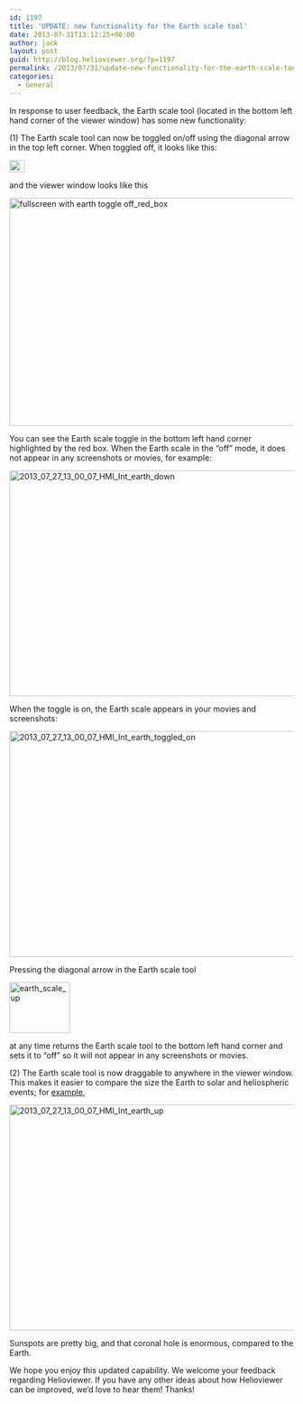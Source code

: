 ```yaml
---
id: 1197
title: 'UPDATE: new functionality for the Earth scale tool'
date: 2013-07-31T13:12:25+00:00
author: jack
layout: post
guid: http://blog.helioviewer.org/?p=1197
permalink: /2013/07/31/update-new-functionality-for-the-earth-scale-tool/
categories:
  - General
---
```

In response to user feedback, the Earth scale tool (located in the bottom left hand corner of the viewer window) has some new functionality:

(1) The Earth scale tool can now be toggled on/off using the diagonal arrow in the top left corner. When toggled off, it looks like this:

[<img src="https://helioviewer-project.github.io/images/uploads/2013/07/earth-scale-down.png" alt="earth scale down" width="27" height="22" class="aligncenter size-full wp-image-1200" />](https://helioviewer-project.github.io/images/uploads/2013/07/earth-scale-down.png)

and the viewer window looks like this

[<img src="https://helioviewer-project.github.io/images/uploads/2013/07/fullscreen-with-earth-toggle-off_red_box-1024x809.png" alt="fullscreen with earth toggle off_red_box" width="512" height="404" class="aligncenter size-large wp-image-1212" srcset="http://blog.helioviewer.org/wp-content/uploads/2013/07/fullscreen-with-earth-toggle-off_red_box-1024x809.png 1024w, http://blog.helioviewer.org/wp-content/uploads/2013/07/fullscreen-with-earth-toggle-off_red_box-300x237.png 300w, http://blog.helioviewer.org/wp-content/uploads/2013/07/fullscreen-with-earth-toggle-off_red_box.png 1092w" sizes="(max-width: 512px) 100vw, 512px" />](https://helioviewer-project.github.io/images/uploads/2013/07/fullscreen-with-earth-toggle-off_red_box.png)

You can see the Earth scale toggle in the bottom left hand corner highlighted by the red box. When the Earth scale in the &#8220;off&#8221; mode, it does not appear in any screenshots or movies, for example:

[<img src="https://helioviewer-project.github.io/images/uploads/2013/07/2013_07_27_13_00_07_HMI_Int_earth_down-1024x800.png" alt="2013_07_27_13_00_07_HMI_Int_earth_down" width="512" height="400" class="aligncenter size-large wp-image-1207" srcset="http://blog.helioviewer.org/wp-content/uploads/2013/07/2013_07_27_13_00_07_HMI_Int_earth_down-1024x800.png 1024w, http://blog.helioviewer.org/wp-content/uploads/2013/07/2013_07_27_13_00_07_HMI_Int_earth_down-300x234.png 300w, http://blog.helioviewer.org/wp-content/uploads/2013/07/2013_07_27_13_00_07_HMI_Int_earth_down.png 1070w" sizes="(max-width: 512px) 100vw, 512px" />](https://helioviewer-project.github.io/images/uploads/2013/07/2013_07_27_13_00_07_HMI_Int_earth_down.png)

When the toggle is on, the Earth scale appears in your movies and screenshots:

[<img src="https://helioviewer-project.github.io/images/uploads/2013/07/2013_07_27_13_00_07_HMI_Int_earth_toggled_on-1024x800.png" alt="2013_07_27_13_00_07_HMI_Int_earth_toggled_on" width="512" height="400" class="aligncenter size-large wp-image-1202" srcset="http://blog.helioviewer.org/wp-content/uploads/2013/07/2013_07_27_13_00_07_HMI_Int_earth_toggled_on-1024x800.png 1024w, http://blog.helioviewer.org/wp-content/uploads/2013/07/2013_07_27_13_00_07_HMI_Int_earth_toggled_on-300x234.png 300w, http://blog.helioviewer.org/wp-content/uploads/2013/07/2013_07_27_13_00_07_HMI_Int_earth_toggled_on.png 1070w" sizes="(max-width: 512px) 100vw, 512px" />](https://helioviewer-project.github.io/images/uploads/2013/07/2013_07_27_13_00_07_HMI_Int_earth_toggled_on.png)

Pressing the diagonal arrow in the Earth scale tool

[<img src="https://helioviewer-project.github.io/images/uploads/2013/07/earth_scale_up.png" alt="earth_scale_up" width="107" height="90" class="aligncenter size-full wp-image-1201" />](https://helioviewer-project.github.io/images/uploads/2013/07/earth_scale_up.png)

at any time returns the Earth scale tool to the bottom left hand corner and sets it to &#8220;off&#8221; so it will not appear in any screenshots or movies.

(2) The Earth scale tool is now draggable to anywhere in the viewer window. This makes it easier to compare the size the Earth to solar and heliospheric events; for [example](http://helioviewer.org/?date=2013-07-27T12:59:55.000Z&imageScale=0.60511022&centerX=-526.5770035387329&centerY=-400.8351164425815&imageLayers=%5BSDO,HMI,HMI,continuum,1,100%5D&eventLayers=%5BCC,all,1%5D,%5BCD,all,1%5D,%5BCH,all,1%5D,%5BCJ,all,1%5D,%5BCE,all,1%5D,%5BCR,all,1%5D,%5BCW,all,1%5D,%5BEF,all,1%5D,%5BER,all,1%5D,%5BFI,all,1%5D,%5BOS,all,1%5D,%5BPG,all,1%5D,%5BSG,all,1%5D,%5BSP,all,1%5D&eventLabels=true),

[<img src="https://helioviewer-project.github.io/images/uploads/2013/07/2013_07_27_13_00_07_HMI_Int_earth_up-1024x800.png" alt="2013_07_27_13_00_07_HMI_Int_earth_up" width="512" height="400" class="aligncenter size-large wp-image-1203" srcset="http://blog.helioviewer.org/wp-content/uploads/2013/07/2013_07_27_13_00_07_HMI_Int_earth_up-1024x800.png 1024w, http://blog.helioviewer.org/wp-content/uploads/2013/07/2013_07_27_13_00_07_HMI_Int_earth_up-300x234.png 300w, http://blog.helioviewer.org/wp-content/uploads/2013/07/2013_07_27_13_00_07_HMI_Int_earth_up.png 1070w" sizes="(max-width: 512px) 100vw, 512px" />](https://helioviewer-project.github.io/images/uploads/2013/07/2013_07_27_13_00_07_HMI_Int_earth_up.png)

Sunspots are pretty big, and that coronal hole is enormous, compared to the Earth.

We hope you enjoy this updated capability. We welcome your feedback regarding Helioviewer. If you have any other ideas about how Helioviewer can be improved, we&#8217;d love to hear them! Thanks!

